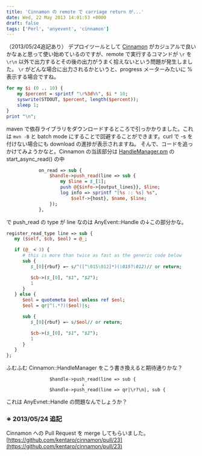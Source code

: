 ```yaml
---
title: 'Cinnamon の remote で carriage return が...'
date: Wed, 22 May 2013 14:01:53 +0000
draft: false
tags: ['Perl', 'anyevent', 'cinnamon']
---
```


（2013/05/24追記あり） デプロイツールとして [Cinnamon](https://github.com/kentaro/cinnamon) がカジュアルで良いかなぁと思って使い始めているのですが、remote で実行するコマンドが `\r` を `\r\n` 以外で出力するとその後の出力がうまく拾えないという問題が発生しました。 `\r` がどんな場合に出力されるかというと、progress メーターみたいに % 表示する場合ですね。

```perl
for my $i (0 .. 10) {
    my $percent = sprintf "\r%3d%%", $i * 10;
    syswrite(STDOUT, $percent, length($percent));
    sleep 1;
}
print "\n";
```

maven で依存ライブラリをダウンロードするところで引っかかりました。これは `mvn -B` と batch mode にすることで回避することができます。curl で -s を付けない場合にも download の進捗が表示されますね。 そんで、コードを追っかけてみようかなと。Cinnamon の当該部分は [HandleManager.pm](https://github.com/kentaro/cinnamon/blob/master/lib/Cinnamon/HandleManager.pm) の start\_async\_read() の中

```perl
            on_read => sub {
                $handle->push_read(line => sub {
                    my $line = $_[1];
                    push @{$info->{output_lines}}, $line;
                    log info => sprintf "[%s :: %s] %s",
                        $self->{host}, $name, $line;
                });
            },
```

で push\_read の type が line なのは AnyEvent::Handle の↓この部分かな。

```perl
register_read_type line => sub {
   my ($self, $cb, $eol) = @_;

   if (@_ < 3) {
      # this is more than twice as fast as the generic code below
      sub {
         $_[0]{rbuf} =~ s/^([^\015\012]*)(\015?\012)// or return;

         $cb->($_[0], "$1", "$2");
         1
      }
   } else {
      $eol = quotemeta $eol unless ref $eol;
      $eol = qr|^(.*?)($eol)|s;

      sub {
         $_[0]{rbuf} =~ s/$eol// or return;

         $cb->($_[0], "$1", "$2");
         1
      }
   }
};
```

ふむふむ Cinnamon::HandleManager をこう書き換えると期待通りかな？

```
                $handle->push_read(line => sub {
                            ↓
                $handle->push_read(line => qr|\r?\n|, sub {
```

これは AnyEvnet::Handle の問題なんでしょうか？

### ※ 2013/05/24 追記

Cinnamon への Pull Request を merge してもらいました。 [https://github.com/kentaro/cinnamon/pull/23](https://github.com/kentaro/cinnamon/pull/23)
